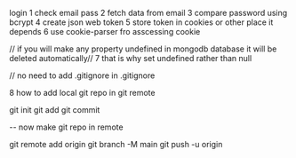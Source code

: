 login
1 check email pass
2 fetch data from email
3 compare password using bcrypt
4 create json web token
5 store token in cookies or other place it depends
6 use cookie-parser fro asscessing cookie

// if you will make any property undefined in mongodb database it will be deleted automatically//
7 that is why set undefined rather than null

// no need to add .gitignore in .gitignore

8 how to add local git repo in git remote

git init
git add
git commit

-- now make git repo in remote

git remote add origin <remote url>
git branch -M main
git push -u origin <branch name>
